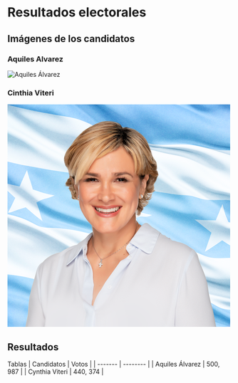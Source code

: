 # Resultados electorales 

## Imágenes de los candidatos
### Aquiles Alvarez
![Aquiles Álvarez](/ruta/a/la/imagen.jpg)
### Cinthia Viteri
![](https://github.com/Sheznarda1120/cmorales.github.io/blob/7af0f737cf3756086f0ae72d5e2dd0b84e90572b/Cynthia_Viteri.png)

## Resultados 

Tablas 
| Candidatos | Votos   |
| ------- | -------- |
| Aquiles Álvarez  | 500, 987   |
| Cynthia Viteri   | 440, 374   |
